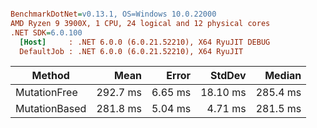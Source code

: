``` ini

BenchmarkDotNet=v0.13.1, OS=Windows 10.0.22000
AMD Ryzen 9 3900X, 1 CPU, 24 logical and 12 physical cores
.NET SDK=6.0.100
  [Host]     : .NET 6.0.0 (6.0.21.52210), X64 RyuJIT DEBUG
  DefaultJob : .NET 6.0.0 (6.0.21.52210), X64 RyuJIT


```
|        Method |     Mean |   Error |   StdDev |   Median |
|-------------- |---------:|--------:|---------:|---------:|
|  MutationFree | 292.7 ms | 6.65 ms | 18.10 ms | 285.4 ms |
| MutationBased | 281.8 ms | 5.04 ms |  4.71 ms | 281.5 ms |
